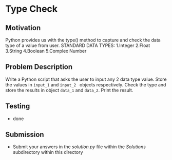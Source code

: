 # Type Check

## Motivation
Python provides us with the type() method to capture and check the data type of a value from user. 
STANDARD DATA TYPES: 1.Integer 2.Float 3.String 4.Boolean 5.Complex Number 

## Problem Description
Write a Python script  that asks the user to input any 2 data type value.
Store the values in `input_1` and `input_2 ` objects respectively. Check the type and store the results in object `data_1` and `data_2`.
Print the result. 


## Testing
* done

## Submission
* Submit your answers in the *solution.py* file within the *Solutions* subdirectory within this directory
